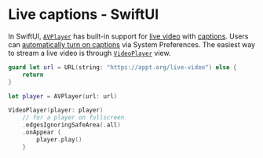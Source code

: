 # Live captions - SwiftUI

In SwiftUI, [`AVPlayer`](https://developer.apple.com/documentation/avfoundation/avplayer) has built-in support for [live video](https://developer.apple.com/documentation/avfoundation/media_playback_and_selection/using_avfoundation_to_play_and_persist_http_live_streams) with [captions](https://developer.apple.com/documentation/avfoundation/media_playback_and_selection/adding_subtitles_and_alternative_audio_tracks). Users can [automatically turn on captions](https://support.apple.com/guide/iphone/subtitles-and-captions-iph3e2e23d1/ios) via System Preferences. The easiest way to stream a live video is through [`VideoPlayer`](https://developer.apple.com/documentation/avkit/videoplayer) view.

```swift
guard let url = URL(string: "https://appt.org/live-video") else { 
    return 
}

let player = AVPlayer(url: url)

VideoPlayer(player: player)
    // for a player on fullscreen
    .edgesIgnoringSafeArea(.all)
    .onAppear {
        player.play()
    }
```
